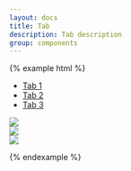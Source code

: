 ```yaml
---
layout: docs
title: Tab
description: Tab description
group: components
---
```


{% example html %}

<div class="{{ site.css_prefix }}-tabs example-tabs">
   <ul class="{{ site.css_prefix }}-tabs__nav" role="tablist">
      <li class="{{ site.css_prefix }}-tabs__nav__item" role="presentation"><a id="tab1" class="{{ site.css_prefix }}-tabs__nav__link {{ site.css_prefix }}-is-active" href="#panel1" role="tab" aria-controls="panel1" aria-selected="true" tabindex="0">Tab 1</a></li>
      <li class="{{ site.css_prefix }}-tabs__nav__item" role="presentation"><a id="tab2" class="{{ site.css_prefix }}-tabs__nav__link" href="#panel2" role="tab" aria-controls="panel2" aria-selected="false" tabindex="0">Tab 2</a></li>
      <li class="{{ site.css_prefix }}-tabs__nav__item" role="presentation"><a id="tab3" class="{{ site.css_prefix }}-tabs__nav__link" href="#panel3" role="tab" aria-controls="panel3" aria-selected="false" tabindex="0">Tab 3</a></li>
   </ul>
   <div id="panel1" aria-labelledby="tab1" role="tabpanel" aria-hidden="false">
      <img class="{{ site.css_prefix }}-image" src="https://placehold.it/100x100&text=1">
   </div>
   <div id="panel2" aria-labelledby="tab2" role="tabpanel" aria-hidden="true">
      <img class="{{ site.css_prefix }}-image" src="https://placehold.it/100x100&text=2">
   </div>
   <div id="panel3" aria-labelledby="tab3" role="tabpanel" aria-hidden="true">
      <img class="{{ site.css_prefix }}-image" src="https://placehold.it/100x100&text=3">
   </div>
</div>

{% endexample %}
